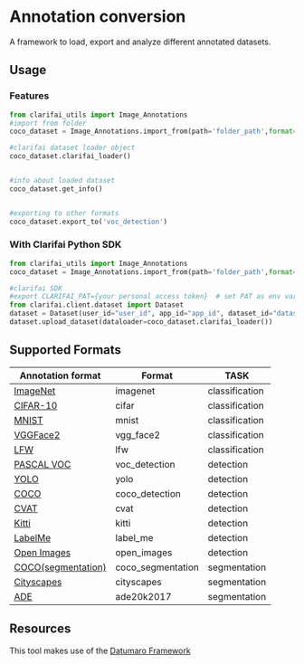 # Annotation conversion

A framework to load, export and analyze different annotated datasets.


## Usage

### Features
```python
from clarifai_utils import Image_Annotations
#import from folder
coco_dataset = Image_Annotations.import_from(path='folder_path',format= 'coco_detection')

#clarifai dataset loader object
coco_dataset.clarifai_loader()


#info about loaded dataset
coco_dataset.get_info()


#exporting to other formats
coco_dataset.export_to('voc_detection')
```


### With Clarifai Python SDK
```python
from clarifai_utils import Image_Annotations
coco_dataset = Image_Annotations.import_from(path='folder_path',format= 'coco_detection')

#clarifai SDK
#export CLARIFAI_PAT={your personal access token}  # set PAT as env variable
from clarifai.client.dataset import Dataset
dataset = Dataset(user_id="user_id", app_id="app_id", dataset_id="dataset_id")
dataset.upload_dataset(dataloader=coco_dataset.clarifai_loader())

```


## Supported Formats

| Annotation format                                                                                | Format       |      TASK       |
| ------------------------------------------------------------------------------------------------ | -------      | --------------- |
| [ImageNet](http://image-net.org/)                                                                | imagenet     | classification  |
| [CIFAR-10](https://www.cs.toronto.edu/~kriz/cifar.html)                                          | cifar     | classification  |
| [MNIST](http://yann.lecun.com/exdb/mnist/)                                                       | mnist     | classification  |
| [VGGFace2](https://github.com/ox-vgg/vgg_face2)                                                  | vgg_face2     | classification  |
| [LFW](http://vis-www.cs.umass.edu/lfw/)                                                          | lfw     | classification  |
| [PASCAL VOC](http://host.robots.ox.ac.uk/pascal/VOC/voc2012/htmldoc/index.html)                  | voc_detection     | detection  |
| [YOLO](https://github.com/AlexeyAB/darknet#how-to-train-pascal-voc-data)                         | yolo     | detection  |
| [COCO](http://cocodataset.org/#format-data)                                                      | coco_detection     | detection  |
| [CVAT](https://opencv.github.io/cvat/docs/manual/advanced/xml_format/)                           | cvat     | detection  |
| [Kitti](http://www.cvlibs.net/datasets/kitti/index.php)                                          | kitti     | detection  |
| [LabelMe](http://labelme.csail.mit.edu/Release3.0)                                               | label_me     | detection  |
| [Open Images](https://storage.googleapis.com/openimages/web/download.html)                       | open_images     | detection  |
| [COCO(segmentation)](http://cocodataset.org/#format-data)                                     | coco_segmentation     | segmentation  |
| [Cityscapes](https://www.cityscapes-dataset.com/)                                                | cityscapes     | segmentation  |
| [ADE](https://www.cityscapes-dataset.com/)                                                       | ade20k2017     | segmentation  |



## Resources
This tool makes use of the [Datumaro Framework](https://github.com/openvinotoolkit/datumaro)
